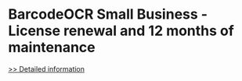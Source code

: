 # BarcodeOCR Small Business - License renewal and 12 months of maintenance
[>> Detailed information](https://secure.shareit.com/shareit/product.html?productid=300624200&affiliateid=200057808)